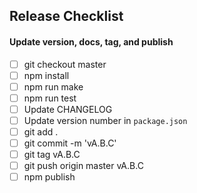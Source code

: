 ## Release Checklist

#### Update version, docs, tag, and publish
- [ ] git checkout master
- [ ] npm install
- [ ] npm run make
- [ ] npm run test
- [ ] Update CHANGELOG
- [ ] Update version number in `package.json`
- [ ] git add .
- [ ] git commit -m 'vA.B.C'
- [ ] git tag vA.B.C
- [ ] git push origin master vA.B.C
- [ ] npm publish
